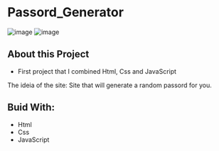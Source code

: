 # Passord_Generator

![image](https://user-images.githubusercontent.com/98038100/233651505-39276e38-a881-41f2-a118-f5f6df22ff7d.png)
![image](https://user-images.githubusercontent.com/98038100/233651724-0aa3ea78-2ce6-4311-a929-b1d4fea63a14.png)



## About this Project

- First project that I combined Html, Css and JavaScript

The ideia of the site:
Site that will generate a random passord for you.


## Buid With:

- Html
- Css
- JavaScript
